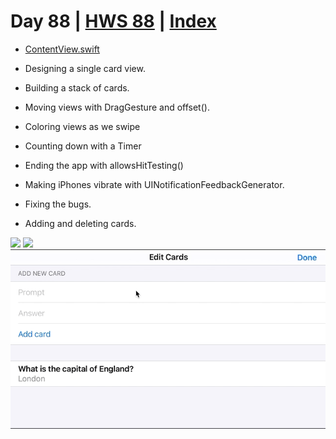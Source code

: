 # Day 88 | [HWS 88](https://www.hackingwithswift.com/100/swiftui/88) | [Index](https://github.com/JulesMoorhouse/100DaysOfSwiftUI/blob/main/README.md)

- [ContentView.swift](https://github.com/JulesMoorhouse/100DaysOfSwiftUI/blob/main/P17M%20Flashzilla/P17M%20Flashzilla/ContentView.swift) 
  
- Designing a single card view.
- Building a stack of cards.
- Moving views with DragGesture and offset().
- Coloring views as we swipe
- Counting down with a Timer
- Ending the app with allowsHitTesting()
- Making iPhones vibrate with UINotificationFeedbackGenerator.
- Fixing the bugs.
- Adding and deleting cards.

<img src="../Images/day88.gif" />
<img src="../Images/day89.gif" />
<img src="../Images/day90.gif" />